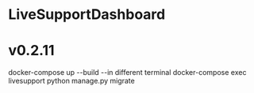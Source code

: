 # LiveSupportDashboard
# v0.2.11



docker-compose up --build
--in different terminal
docker-compose exec livesupport python manage.py migrate